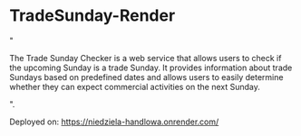 # TradeSunday-Render


 "<p>The Trade Sunday Checker is a web service that allows users to check if the upcoming Sunday is a trade Sunday. It provides information about trade Sundays based on predefined dates and allows users to easily determine whether they can expect commercial activities on the next Sunday.</p>".


Deployed on: https://niedziela-handlowa.onrender.com/
